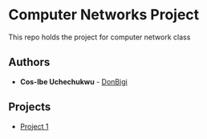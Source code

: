 # Computer Networks Project

This repo holds the project for computer network class

## Authors

* **Cos-Ibe Uchechukwu** - [DonBigi](https://github.com/donbigi)

## Projects

* [Project 1](https://github.com/donbigi/computer_network_project/tree/main/project-1)

